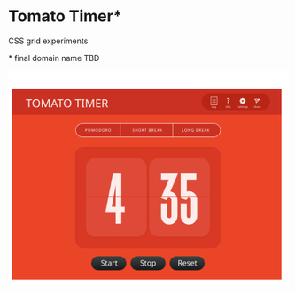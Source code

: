 # Tomato Timer\*

CSS grid experiments

\* final domain name TBD

![screenshot](https://raw.githubusercontent.com/jm3/pomo/master/docs/pomo-comp.svg?sanitize=true)
